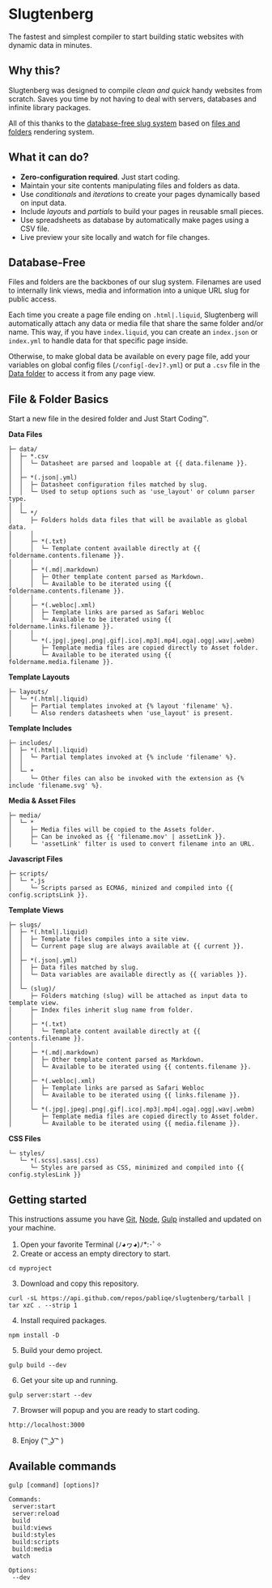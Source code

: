 # Slugtenberg
The fastest and simplest compiler to start building static websites with dynamic data in minutes.

## Why this?
Slugtenberg was designed to compile *clean and quick* handy websites from scratch. Saves you time by not having to deal with servers, databases and infinite library packages.

All of this thanks to the [database-free slug system](#database-free) based on [files and folders](#file--folder-basics) rendering system.

## What it can do?
* **Zero-configuration required**. Just start coding.
* Maintain your site contents manipulating files and folders as data.
* Use *conditionals* and *iterations* to create your pages dynamically based on input data.
* Include *layouts* and *partials* to build your pages in reusable small pieces. 
* Use spreadsheets as database by automatically make pages using a CSV file.
* Live preview your site locally and watch for file changes.

## Database-Free

Files and folders are the backbones of our slug system. Filenames are used to internally link views, media and information into a unique URL slug for public access.

Each time you create a page file ending on `.html|.liquid`, Slugtenberg will automatically attach any data or media file that share the same folder and/or name. This way, if you have `index.liquid`, you can create an `index.json` or `index.yml` to handle data for that specific page inside.

Otherwise, to make global data be available on every page file, add your variables on global config files (`/config[-dev]?.yml`) or put a `.csv` file in the [Data folder](#file--folder-basics) to access it from any page view.

## File & Folder Basics
Start a new file in the desired folder and Just Start Coding™️.

**Data Files**

```
├─ data/
│  ├─ *.csv
│  │  └─ Datasheet are parsed and loopable at {{ data.filename }}.
│  │
│  ├─ *(.json|.yml)
│  │  ├─ Datasheet configuration files matched by slug.
│  │  └─ Used to setup options such as 'use_layout' or column parser type.
│  │
│  └─ */
│     ├─ Folders holds data files that will be available as global data.
│     │
│     ├─ *(.txt)
│     │  └─ Template content available directly at {{ foldername.contents.filename }}.
│     │
│     ├─ *(.md|.markdown)
│     │  ├─ Other template content parsed as Markdown.
│     │  └─ Available to be iterated using {{ foldername.contents.filename }}.
│     │
│     ├─ *(.webloc|.xml)
│     │  ├─ Template links are parsed as Safari Webloc
│     │  └─ Available to be iterated using {{ foldername.links.filename }}.
│     │
│     └─ *(.jpg|.jpeg|.png|.gif|.ico|.mp3|.mp4|.oga|.ogg|.wav|.webm)
│        ├─ Template media files are copied directly to Asset folder.
│        └─ Available to be iterated using {{ foldername.media.filename }}.
```

**Template Layouts**

```
├─ layouts/
│  └─ *(.html|.liquid)
│     ├─ Partial templates invoked at {% layout 'filename' %}.
│     └─ Also renders datasheets when 'use_layout' is present.
```

**Template Includes**

```
├─ includes/
│  ├─ *(.html|.liquid)
│  │  └─ Partial templates invoked at {% include 'filename' %}.
│  │
│  └─ *
│     └─ Other files can also be invoked with the extension as {% include 'filename.svg' %}.
```

**Media & Asset Files**

```
├─ media/
│  └─ *
│     ├─ Media files will be copied to the Assets folder.
│     ├─ Can be invoked as {{ 'filename.mov' | assetLink }}.
│     └─ 'assetLink' filter is used to convert filename into an URL.
```

**Javascript Files**

```
├─ scripts/
│  └─ *.js
│     └─ Scripts parsed as ECMA6, minized and compiled into {{ config.scriptsLink }}.
```

**Template Views**

```
├─ slugs/
│  ├─ *(.html|.liquid)
│  │  ├─ Template files compiles into a site view.
│  │  └─ Current page slug are always available at {{ current }}.
│  │
│  ├─ *(.json|.yml)
│  │  ├─ Data files matched by slug.
│  │  └─ Data variables are available directly as {{ variables }}.
│  │
│  └─ (slug)/
│     ├─ Folders matching (slug) will be attached as input data to template view.
│     ├─ Index files inherit slug name from folder.
│     │
│     ├─ *(.txt)
│     │  └─ Template content available directly at {{ contents.filename }}.
│     │
│     ├─ *(.md|.markdown)
│     │  ├─ Other template content parsed as Markdown.
│     │  └─ Available to be iterated using {{ contents.filename }}.
│     │
│     ├─ *(.webloc|.xml)
│     │  ├─ Template links are parsed as Safari Webloc
│     │  └─ Available to be iterated using {{ links.filename }}.
│     │
│     └─ *(.jpg|.jpeg|.png|.gif|.ico|.mp3|.mp4|.oga|.ogg|.wav|.webm)
│        ├─ Template media files are copied directly to Asset folder.
│        └─ Available to be iterated using {{ media.filename }}.
```

**CSS Files**

```
└─ styles/
   └─ *(.scss|.sass|.css)
      └─ Styles are parsed as CSS, minimized and compiled into {{ config.stylesLink }}
```

## Getting started
This instructions assume you have [Git](https://git-scm.com/book/en/v2/Getting-Started-Installing-Git), [Node](https://nodejs.org/es/download/), [Gulp](https://gulpjs.com/docs/en/getting-started/quick-start/) installed and updated on your machine.

1. Open your favorite Terminal (ﾉ◕ヮ◕)ﾉ*:･ﾟ✧
2. Create or access an empty directory to start.
```
cd myproject
```
3. Download and copy this repository.
```
curl -sL https://api.github.com/repos/pabliqe/slugtenberg/tarball | tar xzC . --strip 1
```
4. Install required packages.
```
npm install -D
```
5. Build your demo project.
```
gulp build --dev
```
6. Get your site up and running.
```
gulp server:start --dev
```
7. Browser will popup and you are ready to start coding.
```
http://localhost:3000
```
8. Enjoy
( ͡ᵔ ͜ʖ ͡ᵔ )

## Available commands

```
gulp [command] [options]?

Commands:
 server:start
 server:reload
 build
 build:views
 build:styles
 build:scripts
 build:media
 watch
 
Options:
 --dev
```
